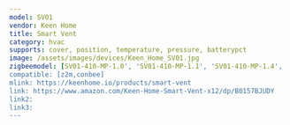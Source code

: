 ```yaml
---
model: SV01
vendor: Keen Home 
title: Smart Vent
category: hvac
supports: cover, position, temperature, pressure, batterypct
image: /assets/images/devices/Keen_Home_SV01.jpg
zigbeemodel: [SV01-410-MP-1.0', 'SV01-410-MP-1.1', 'SV01-410-MP-1.4', 'SV01-410-MP-1.5', 'SV01-412-MP-1.0','SV01-610-MP-1.0', 'SV01-612-MP-1.0']
compatible: [z2m,conbee]
mlink: https://keenhome.io/products/smart-vent
link: https://www.amazon.com/Keen-Home-Smart-Vent-x12/dp/B0157BJUDY
link2: 
link3: 
---
```


